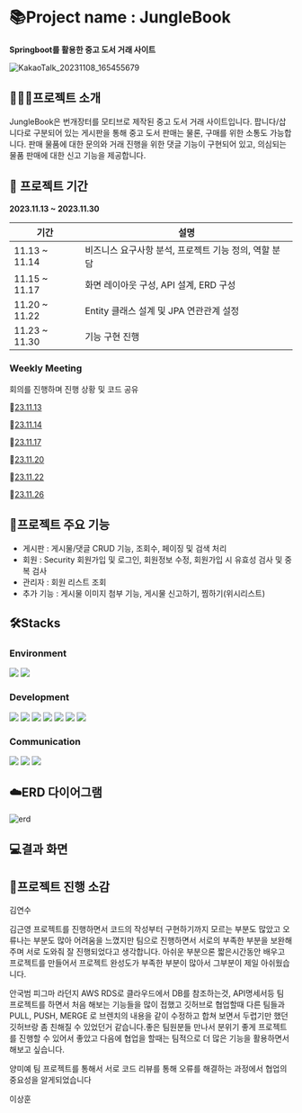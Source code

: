 # 📚Project name : JungleBook



**Springboot를 활용한 중고 도서 거래 사이트**

![KakaoTalk_20231108_165455679](https://github.com/Dawnnote/JungleBook/assets/148731548/6a33492b-6761-42ae-809e-dcc065f32cc5)

## 💁🏻‍♀️프로젝트 소개


JungleBook은 번개장터를 모티브로 제작된 중고 도서 거래 사이트입니다. 팝니다/삽니다로 구분되어 있는 게시판을 통해 중고 도서 판매는 물론, 구매를 위한 소통도 가능합니다. 판매 물품에 대한 문의와 거래 진행을 위한 댓글 기능이 구현되어 있고, 의심되는 물품 판매에 대한 신고 기능을 제공합니다.

## 📅 프로젝트 기간


**2023.11.13 ~ 2023.11.30**

| 기간 | 설명 |
| --- | --- |
| 11.13 ~ 11.14  | 비즈니스 요구사항 분석, 프로젝트 기능 정의, 역할 분담 |
| 11.15 ~ 11.17 | 화면 레이아웃 구성, API 설계, ERD 구성 |
| 11.20 ~ 11.22 | Entity 클래스 설계 및 JPA 연관관계 설정 |
| 11.23 ~ 11.30 | 기능 구현 진행 |

### Weekly Meeting

회의를 진행하며 진행 상황 및 코드 공유

🔗[23.11.13](https://www.notion.so/23-11-13-2deb6ee6d6504b99aeef275542210b6e?pvs=21)

🔗[23.11.14](https://www.notion.so/23-11-14-a9975f4781494d19b8d59bca4370a8be?pvs=21)

🔗[23.11.17](https://www.notion.so/23-11-17-0cbb14427ecf4520b500988f947f6d7f?pvs=21)

🔗[23.11.20](https://www.notion.so/23-11-20-7fc09583cf084029bcdf1d4500f7ab37?pvs=21)

🔗[23.11.22](https://www.notion.so/23-11-22-929a5c4568734278b4c8304276cd3604?pvs=21)

🔗[23.11.26](https://www.notion.so/23-11-26-1e52cd63d45b4ab4b6580952cd7746c3?pvs=21)

## 📑프로젝트 주요 기능


- 게시판 : 게시물/댓글 CRUD 기능, 조회수, 페이징 및 검색 처리
- 회원 : Security 회원가입 및 로그인, 회원정보 수정, 회원가입 시 유효성 검사 및 중복 검사
- 관리자 : 회원 리스트 조회 
- 추가 기능 : 게시물 이미지 첨부 기능, 게시물 신고하기, 찜하기(위시리스트)

## 🛠️Stacks


### Environment

<img src="https://img.shields.io/badge/github-181717?style=for-the-badge&logo=github&logoColor=white">
<img src="https://img.shields.io/badge/intellijidea-000000?style=for-the-badge&logo=intellijidea&logoColor=white">

### Development

<img src="https://img.shields.io/badge/springboot-6DB33F?style=for-the-badge&logo=springboot&logoColor=white">
<img src="https://img.shields.io/badge/java-007396?style=for-the-badge&logo=java&logoColor=white">
<img src="https://img.shields.io/badge/css-1572B6?style=for-the-badge&logo=css3&logoColor=white">
<img src="https://img.shields.io/badge/javascript-F7DF1E?style=for-the-badge&logo=javascript&logoColor=black">
<img src="https://img.shields.io/badge/mysql-4479A1?style=for-the-badge&logo=mysql&logoColor=white">
<img src="https://img.shields.io/badge/bootstrap-7952B3?style=for-the-badge&logo=bootstrap&logoColor=white">
<img src="https://img.shields.io/badge/thymeleaf-005F0F?style=for-the-badge&logo=thymeleaf&logoColor=white">

### Communication

<img src="https://img.shields.io/badge/slack-4A154B?style=for-the-badge&logo=slack&logoColor=white">
<img src="https://img.shields.io/badge/Notion-000000?style=for-the-badge&logo=Notion&logoColor=white">
<img src="https://img.shields.io/badge/GoogleSheets-34A853?style=for-the-badge&logo=GoogleSheets&logoColor=white">


## ☁️**ERD 다이어그램**
![erd](https://github.com/Dawnnote/JungleBook/assets/148731548/0bfc6d3c-0d02-4c56-a4e8-e6f9d1bb165f)


## 💻결과 화면

## 💬프로젝트 진행 소감


김연수

김근영
  프로젝트를 진행하면서 코드의 작성부터 구현하기까지 모르는 부분도 많았고 오류나는 부분도 많아 어려움을 느꼈지만 팀으로 진행하면서 서로의
  부족한 부분을 보완해주며 서로 도와줘 잘 진행되었다고 생각합니다. 아쉬운 부분으론 짧은시간동안 배우고 프로젝트를 만들어서 프로젝트 완성도가 부족한 부분이 많아서
  그부분이 제일 아쉬웠습니다.
  
안국범
  피그마 라던지 AWS RDS로 클라우드에서 DB를 참조하는것, API명세서등 팀 프로젝트를 하면서 처음 해보는 기능들을 많이 접했고
  깃허브로 협업할때 다른 팀들과 PULL, PUSH, MERGE 로 브렌치의 내용을 같이 수정하고 합쳐 보면서 두렵기만 했던
  깃허브랑 좀 친해질 수 있었던거 같습니다.좋은 팀원분들 만나서 분위기 좋게 프로젝트를 진행할 수 있어서 좋았고
  다음에 협업을 할때는 팀적으로 더 많은 기능을 활용하면서 해보고 싶습니다.
  
양미예
 팀 프로젝트를 통해서 서로 코드 리뷰를 통해 오류를 해결하는 과정에서 협업의 중요성을 알게되었습니다

이상훈

